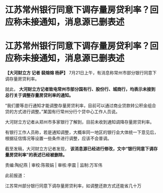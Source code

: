 # 江苏常州银行同意下调存量房贷利率？回应称未接通知，消息源已删表述

# 江苏常州银行同意下调存量房贷利率？回应称未接通知，消息源已删表述

**【大河财立方 记者 裴熔熔 杨萨】** 7月21日上午，有消息称常州市部分银行同意下调存量房贷利率。

就此， **大河财立方记者致电常州市部分国有行、股份行、城商行，均表示未接到总行关于调整存量房贷利率的通知。**

“我们要等总行通知才能调整存量房贷利率，目前可以通过商业贷款转公积金组合贷的方式进行调整。”某国有行常州分行个贷中心工作人员说。

大河财立方记者从郑州市多家银行了解到，目前未收到通知调降存量房贷利率。

有银行工作人员称，若是通知调整，大概率同一地区的银行会大体统一下意见后，根据征信情况等设置一些条件进行调整，应该不会普调。

截至发稿，大河财立方记者发现， **该消息源已经进行修改，文中“银行同意下调存量房贷利率”的表述已经被删除。**

责编:陶纪燕 | 审校:陈筱娟 | 审核:李震 | 监制:万军伟

此前报道：

江苏常州部分银行同意下调存量房贷利率，如调整还款方式还能省几十万

